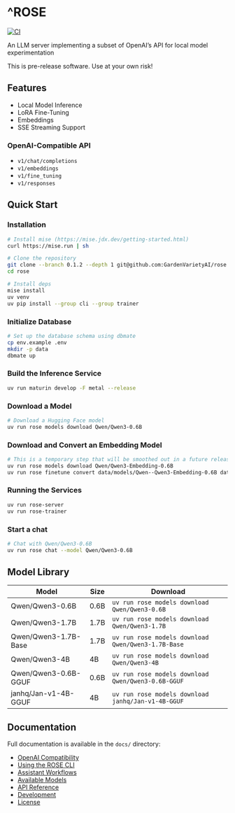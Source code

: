 # ^ROSE

 [![CI](https://github.com/GardenVarietyAI/rose-server/actions/workflows/ci.yml/badge.svg)](https://github.com/GardenVarietyAI/rose-server/actions/workflows/ci.yml)

An LLM server implementing a subset of OpenAI’s API for local model experimentation

This is pre-release software. Use at your own risk!

## Features

- Local Model Inference
- LoRA Fine-Tuning
- Embeddings
- SSE Streaming Support

### OpenAI-Compatible API

- `v1/chat/completions`
- `v1/embeddings`
- `v1/fine_tuning`
- `v1/responses`

## Quick Start

### Installation

```bash
# Install mise (https://mise.jdx.dev/getting-started.html)
curl https://mise.run | sh

# Clone the repository
git clone --branch 0.1.2 --depth 1 git@github.com:GardenVarietyAI/rose.git
cd rose

# Install deps
mise install
uv venv
uv pip install --group cli --group trainer
```

### Initialize Database

```bash
# Set up the database schema using dbmate
cp env.example .env
mkdir -p data
dbmate up
```

### Build the Inference Service

```bash
uv run maturin develop -F metal --release
```

### Download a Model

```bash
# Download a Hugging Face model
uv run rose models download Qwen/Qwen3-0.6B
```

### Download and Convert an Embedding Model

```bash
# This is a temporary step that will be smoothed out in a future release
uv run rose models download Qwen/Qwen3-Embedding-0.6B
uv run rose finetune convert data/models/Qwen--Qwen3-Embedding-0.6B data/models/Qwen3-Embedding-0.6B-ONNX
```

### Running the Services

```bash
uv run rose-server
uv run rose-trainer
```

### Start a chat

```bash
# Chat with Qwen/Qwen3-0.6B
uv run rose chat --model Qwen/Qwen3-0.6B
```

## Model Library

| Model | Size | Download |
| ----- | ---- | -------- |
| Qwen/Qwen3-0.6B | 0.6B | `uv run rose models download Qwen/Qwen3-0.6B` |
| Qwen/Qwen3-1.7B | 1.7B | `uv run rose models download Qwen/Qwen3-1.7B` |
| Qwen/Qwen3-1.7B-Base | 1.7B | `uv run rose models download Qwen/Qwen3-1.7B-Base` |
| Qwen/Qwen3-4B | 4B | `uv run rose models download Qwen/Qwen3-4B` |
| Qwen/Qwen3-0.6B-GGUF | 0.6B | `uv run rose models download Qwen/Qwen3-0.6B-GGUF` |
| janhq/Jan-v1-4B-GGUF | 4B | `uv run rose models download janhq/Jan-v1-4B-GGUF` |

## Documentation

Full documentation is available in the `docs/` directory:

- [OpenAI Compatibility](docs/openai-compatibility.md)
- [Using the ROSE CLI](docs/using-the-rose-cli.md)
- [Assistant Workflows](docs/assistant-workflows.md)
- [Available Models](docs/available-models.md)
- [API Reference](docs/api-reference.md)
- [Development](docs/development.md)
- [License](docs/license.md)
